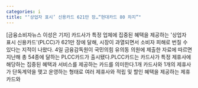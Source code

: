 ```yaml
---
categories: i
title: "‘상업자 표시’ 신용카드 621만 장…“현대카드 80 차지”"
---
```

[금융소비자뉴스 이성은 기자] 카드사가 특정 업체에 집중된 혜택을 제공하는 &#39;상업자 표시 신용카드&#39;(PLCC)가 621만 장에 달해, 시장이 과열되면서 소비자 피해로 번질 수 있다는 지적이 나왔다. 4일 금융감독원이 국민의힘 유의동 의원에 제출한 자료에 따르면 지난해 총 54종에 달하는 PLCC카드가 출시됐다.PLCC카드는 카드사가 특정 제휴사에 해당하는 집중된 혜택과 서비스를 제공하는 카드를 의미한다.1개 카드사와 1개의 제휴사가 단독계약을 맺고 운영하는 형태로 여러 제휴사와 적립 및 할인 혜택을 제공하는 제휴카드와